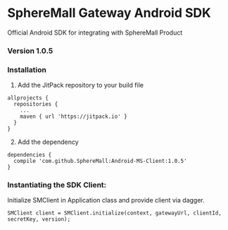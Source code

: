 # SphereMall Gateway Android SDK
Official Android SDK for integrating with SphereMall Product
### Version 1.0.5
### Installation
1. Add the JitPack repository to your build file
```
allprojects {
  repositories {
    ...
    maven { url 'https://jitpack.io' }
  }
}
```
2. Add the dependency
```
dependencies {
  compile 'com.github.SphereMall:Android-MS-Client:1.0.5'
}
```
### Instantiating the SDK Client:
Initialize SMClient in Application class and provide client via dagger.
```
SMClient client = SMClient.initialize(context, gatewayUrl, clientId, secretKey, version);
```
